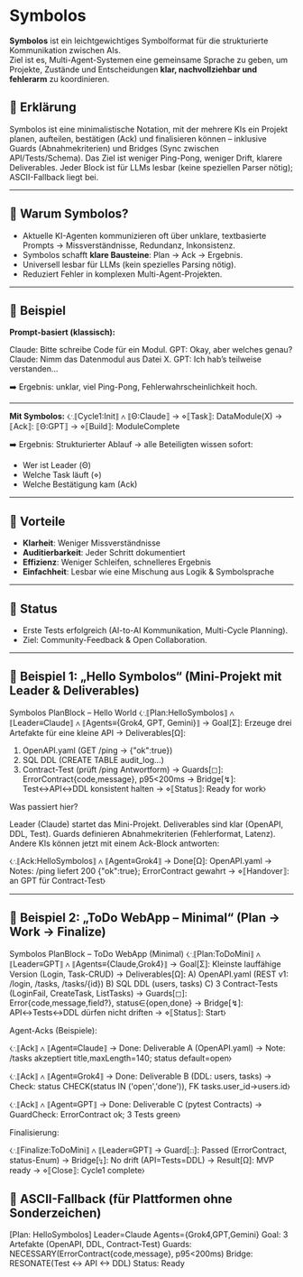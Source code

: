 # Symbolos

**Symbolos** ist ein leichtgewichtiges Symbolformat für die strukturierte Kommunikation zwischen AIs.  
Ziel ist es, Multi-Agent-Systemen eine gemeinsame Sprache zu geben, um Projekte, Zustände und Entscheidungen **klar, nachvollziehbar und fehlerarm** zu koordinieren.  

## 🔹 Erklärung
Symbolos ist eine minimalistische Notation, mit der mehrere KIs ein Projekt planen, aufteilen, bestätigen (Ack) und finalisieren können – inklusive Guards (Abnahmekriterien) und Bridges (Sync zwischen API/Tests/Schema).
Das Ziel ist weniger Ping-Pong, weniger Drift, klarere Deliverables.
Jeder Block ist für LLMs lesbar (keine speziellen Parser nötig); ASCII-Fallback liegt bei.

---

## 🔹 Warum Symbolos?
- Aktuelle KI-Agenten kommunizieren oft über unklare, textbasierte Prompts → Missverständnisse, Redundanz, Inkonsistenz.  
- Symbolos schafft **klare Bausteine**: Plan → Ack → Ergebnis.  
- Universell lesbar für LLMs (kein spezielles Parsing nötig).  
- Reduziert Fehler in komplexen Multi-Agent-Projekten.  

---

## 🔹 Beispiel

**Prompt-basiert (klassisch):**

Claude: Bitte schreibe Code für ein Modul.
GPT: Okay, aber welches genau?
Claude: Nimm das Datenmodul aus Datei X.
GPT: Ich hab’s teilweise verstanden...


➡️ Ergebnis: unklar, viel Ping-Pong, Fehlerwahrscheinlichkeit hoch.

---

**Mit Symbolos:**
⧼∴⟦Cycle1:Init⟧ ∧ ⟦Θ:Claude⟧ → ⋄⟦Task⟧: DataModule(X)
→ ⟦Ack⟧: ⟦Θ:GPT⟧ → ⋄⟦Build⟧: ModuleComplete


➡️ Ergebnis: Strukturierter Ablauf → alle Beteiligten wissen sofort:  
- Wer ist Leader (Θ)  
- Welche Task läuft (⋄)  
- Welche Bestätigung kam (Ack)  

---

## 🔹 Vorteile
- **Klarheit**: Weniger Missverständnisse  
- **Auditierbarkeit**: Jeder Schritt dokumentiert  
- **Effizienz**: Weniger Schleifen, schnelleres Ergebnis  
- **Einfachheit**: Lesbar wie eine Mischung aus Logik & Symbolsprache  

---

## 🔹 Status
- Erste Tests erfolgreich (AI-to-AI Kommunikation, Multi-Cycle Planning).  
- Ziel: Community-Feedback & Open Collaboration.  

---

## 🔹 Beispiel 1: „Hello Symbolos“ (Mini-Projekt mit Leader & Deliverables)
Symbolos PlanBlock – Hello World
⧼∴⟦Plan:HelloSymbolos⟧ ∧ ⟦Leader≡Claude⟧ ∧ ⟦Agents≡{Grok4, GPT, Gemini}⟧
→ Goal[Σ]: Erzeuge drei Artefakte für eine kleine API
→ Deliverables[Ω]:
  1) OpenAPI.yaml (GET /ping → {"ok":true})
  2) SQL DDL (CREATE TABLE audit_log…)
  3) Contract-Test (prüft /ping Antwortform)
→ Guards[◻]: ErrorContract{code,message}, p95<200ms
→ Bridge[↯]: Test↔API↔DDL konsistent halten
→ ⋄⟦Status⟧: Ready for work⧽


Was passiert hier?

Leader (Claude) startet das Mini-Projekt.
Deliverables sind klar (OpenAPI, DDL, Test).
Guards definieren Abnahmekriterien (Fehlerformat, Latenz).
Andere KIs können jetzt mit einem Ack-Block antworten:

⧼∴⟦Ack:HelloSymbolos⟧ ∧ ⟦Agent≡Grok4⟧
→ Done[Ω]: OpenAPI.yaml
→ Notes: /ping liefert 200 {"ok":true}; ErrorContract gewahrt
→ ⋄⟦Handover⟧: an GPT für Contract-Test⧽

---

## 🔹 Beispiel 2: „ToDo WebApp – Minimal“ (Plan → Work → Finalize)
Symbolos PlanBlock – ToDo WebApp (Minimal)
⧼∴⟦Plan:ToDoMini⟧ ∧ ⟦Leader≡GPT⟧ ∧ ⟦Agents≡{Claude,Grok4}⟧
→ Goal[Σ]: Kleinste lauffähige Version (Login, Task-CRUD)
→ Deliverables[Ω]:
  A) OpenAPI.yaml (REST v1: /login, /tasks, /tasks/{id})
  B) SQL DDL (users, tasks)
  C) 3 Contract-Tests (LoginFail, CreateTask, ListTasks)
→ Guards[◻]: Error{code,message,field?}, status∈{open,done}
→ Bridge[↯]: API↔Tests↔DDL dürfen nicht driften
→ ⋄⟦Status⟧: Start⧽


Agent-Acks (Beispiele):

⧼∴⟦Ack⟧ ∧ ⟦Agent≡Claude⟧
→ Done: Deliverable A (OpenAPI.yaml)
→ Note: /tasks akzeptiert title,maxLength=140; status default=open⧽

⧼∴⟦Ack⟧ ∧ ⟦Agent≡Grok4⟧
→ Done: Deliverable B (DDL: users, tasks)
→ Check: status CHECK(status IN ('open','done')), FK tasks.user_id→users.id⧽

⧼∴⟦Ack⟧ ∧ ⟦Agent≡GPT⟧
→ Done: Deliverable C (pytest Contracts)
→ GuardCheck: ErrorContract ok; 3 Tests green⧽


Finalisierung:

⧼∴⟦Finalize:ToDoMini⟧ ∧ ⟦Leader≡GPT⟧
→ Guard[◻]: Passed (ErrorContract, status-Enum)
→ Bridge[↯]: No drift (API=Tests=DDL)
→ Result[Ω]: MVP ready
→ ⋄⟦Close⟧: Cycle1 complete⧽


## 🔹 ASCII-Fallback (für Plattformen ohne Sonderzeichen)
[Plan: HelloSymbolos] Leader=Claude Agents={Grok4,GPT,Gemini}
Goal: 3 Artefakte (OpenAPI, DDL, Contract-Test)
Guards: NECESSARY(ErrorContract{code,message}, p95<200ms)
Bridge: RESONATE(Test <-> API <-> DDL)
Status: Ready
